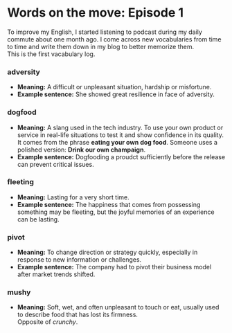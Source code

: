 # Words on the move: Episode 1

To improve my English, I started listening to podcast during my daily commute about one month ago. I come across new vocabularies from time to time and write them down in my blog to better memorize them.<br> 
This is the first vacabulary log.<br>

### adversity
- **Meaning:** A difficult or unpleasant situation, hardship or misfortune.
- **Example sentence:** She showed great resilience in face of adversity. 
### dogfood
- **Meaning:** A slang used in the tech industry. To use your own product or service in real-life situations to test it and show confidence in its quality. <br>
    It comes from the phrase **eating your own dog food**. Someone uses a polished version: **Drink our own champaign**. 
- **Example sentence:** Dogfooding a proudct sufficiently before the release can prevent critical issues. 
### fleeting
- **Meaning:** Lasting for a very short time.
- **Example sentence:** The happiness that comes from possessing something may be fleeting, but the joyful memories of an experience can be lasting.
### pivot
- **Meaning:** To change direction or strategy quickly, especially in response to new information or challenges.
- **Example sentence:** The company had to pivot their business model after market trends shifted.
### mushy 
- **Meaning:** Soft, wet, and often unpleasant to touch or eat, usually used to describe food that has lost its firmness.<br> 
    Opposite of *crunchy*.
